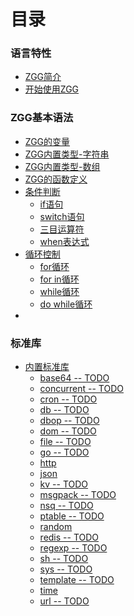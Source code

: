 # 目录


### 语言特性

* [ZGG简介](README.md)
* [开始使用ZGG](chapter01-general/getstarted.md)

### ZGG基本语法

* [ZGG的变量](chapter02-syntax/variables.md)
* [ZGG内置类型-字符串](chapter02-syntax/type_str.md)
* [ZGG内置类型-数组](chapter02-syntax/type_array.md)
* [ZGG的函数定义]()
* [条件判断]()
  * [if语句]()
  * [switch语句]()
  * [三目运算符]()
  * [when表达式]()
* [循环控制]()
  * [for循环]()
  * [for in循环]()
  * [while循环]()
  * [do while循环]()
* 
### 标准库

* [内置标准库](chapter03-libraries/builtins.md)
  * [base64 -- TODO]()
  * [concurrent -- TODO]()
  * [cron -- TODO]()
  * [db -- TODO]()
  * [dbop -- TODO]()
  * [dom -- TODO]()
  * [file -- TODO]()
  * [go -- TODO]()
  * [http](chapter03-libraries/builtins_http.md)
  * [json](chapter03-libraries/builtins_json.md)
  * [kv -- TODO]()
  * [msgpack -- TODO]()
  * [nsq -- TODO]()
  * [ptable -- TODO]()
  * [random](chapter03-libraries/builtins_random.md)
  * [redis -- TODO]()
  * [regexp -- TODO]()
  * [sh -- TODO]()
  * [sys -- TODO]()
  * [template -- TODO]()
  * [time](chapter03-libraries/builtins_time.md)
  * [url -- TODO]()